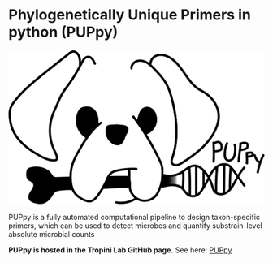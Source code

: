 # Phylogenetically Unique Primers in python (PUPpy)
<img src="./images/PUPpy_logo_DigitalSchematic.png" width="980">

PUPpy is a fully automated computational pipeline to design taxon-specific primers, which can be used to detect microbes and quantify substrain-level absolute microbial counts

**PUPpy is hosted in the Tropini Lab GitHub page.** See here: [PUPpy](https://github.com/Tropini-lab/PUPpy)
